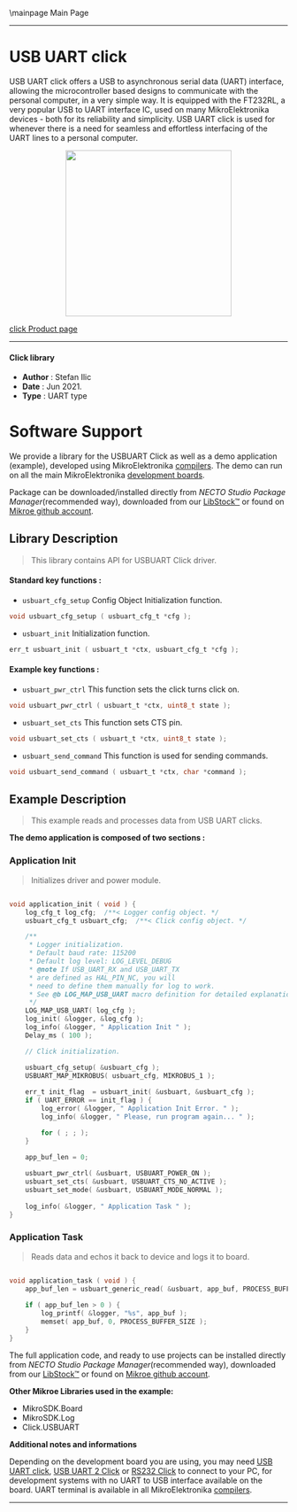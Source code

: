 \mainpage Main Page

---
# USB UART click

USB UART click offers a USB to asynchronous serial data (UART) interface, allowing the microcontroller based designs to communicate with the personal computer, in a very simple way. It is equipped with the FT232RL, a very popular USB to UART interface IC, used on many MikroElektronika devices - both for its reliability and simplicity. USB UART click is used for whenever there is a need for seamless and effortless interfacing of the UART lines to a personal computer.

<p align="center">
  <img src="https://download.mikroe.com/images/click_for_ide/usbuart_click.png" height=300px>
</p>

[click Product page](https://www.mikroe.com/usb-uart-click)

---


#### Click library

- **Author**        : Stefan Ilic
- **Date**          : Jun 2021.
- **Type**          : UART type


# Software Support

We provide a library for the USBUART Click
as well as a demo application (example), developed using MikroElektronika
[compilers](https://www.mikroe.com/necto-studio).
The demo can run on all the main MikroElektronika [development boards](https://www.mikroe.com/development-boards).

Package can be downloaded/installed directly from *NECTO Studio Package Manager*(recommended way), downloaded from our [LibStock&trade;](https://libstock.mikroe.com) or found on [Mikroe github account](https://github.com/MikroElektronika/mikrosdk_click_v2/tree/master/clicks).

## Library Description

> This library contains API for USBUART Click driver.

#### Standard key functions :

- `usbuart_cfg_setup` Config Object Initialization function.
```c
void usbuart_cfg_setup ( usbuart_cfg_t *cfg );
```

- `usbuart_init` Initialization function.
```c
err_t usbuart_init ( usbuart_t *ctx, usbuart_cfg_t *cfg );
```

#### Example key functions :

- `usbuart_pwr_ctrl` This function sets the click turns click on.
```c
void usbuart_pwr_ctrl ( usbuart_t *ctx, uint8_t state );
```

- `usbuart_set_cts` This function sets CTS pin.
```c
void usbuart_set_cts ( usbuart_t *ctx, uint8_t state );
```

- `usbuart_send_command` This function is used for sending commands.
```c
void usbuart_send_command ( usbuart_t *ctx, char *command );
```

## Example Description

> This example reads and processes data from USB UART clicks.

**The demo application is composed of two sections :**

### Application Init

> Initializes driver and power module.

```c

void application_init ( void ) {
    log_cfg_t log_cfg;  /**< Logger config object. */
    usbuart_cfg_t usbuart_cfg;  /**< Click config object. */

    /** 
     * Logger initialization.
     * Default baud rate: 115200
     * Default log level: LOG_LEVEL_DEBUG
     * @note If USB_UART_RX and USB_UART_TX 
     * are defined as HAL_PIN_NC, you will 
     * need to define them manually for log to work. 
     * See @b LOG_MAP_USB_UART macro definition for detailed explanation.
     */
    LOG_MAP_USB_UART( log_cfg );
    log_init( &logger, &log_cfg );
    log_info( &logger, " Application Init " );
    Delay_ms ( 100 );

    // Click initialization.

    usbuart_cfg_setup( &usbuart_cfg );
    USBUART_MAP_MIKROBUS( usbuart_cfg, MIKROBUS_1 );
    
    err_t init_flag  = usbuart_init( &usbuart, &usbuart_cfg );
    if ( UART_ERROR == init_flag ) {
        log_error( &logger, " Application Init Error. " );
        log_info( &logger, " Please, run program again... " );

        for ( ; ; );
    }

    app_buf_len = 0;
    
    usbuart_pwr_ctrl( &usbuart, USBUART_POWER_ON );
    usbuart_set_cts( &usbuart, USBUART_CTS_NO_ACTIVE );
    usbuart_set_mode( &usbuart, USBUART_MODE_NORMAL );
    
    log_info( &logger, " Application Task " );
}

```

### Application Task

> Reads data and echos it back to device and logs it to board.

```c

void application_task ( void ) {
    app_buf_len = usbuart_generic_read( &usbuart, app_buf, PROCESS_BUFFER_SIZE );
    
    if ( app_buf_len > 0 ) {
        log_printf( &logger, "%s", app_buf );
        memset( app_buf, 0, PROCESS_BUFFER_SIZE );
    }
}

```


The full application code, and ready to use projects can be installed directly from *NECTO Studio Package Manager*(recommended way), downloaded from our [LibStock&trade;](https://libstock.mikroe.com) or found on [Mikroe github account](https://github.com/MikroElektronika/mikrosdk_click_v2/tree/master/clicks).

**Other Mikroe Libraries used in the example:**

- MikroSDK.Board
- MikroSDK.Log
- Click.USBUART

**Additional notes and informations**

Depending on the development board you are using, you may need
[USB UART click](https://www.mikroe.com/usb-uart-click),
[USB UART 2 Click](https://www.mikroe.com/usb-uart-2-click) or
[RS232 Click](https://www.mikroe.com/rs232-click) to connect to your PC, for
development systems with no UART to USB interface available on the board. UART
terminal is available in all MikroElektronika
[compilers](https://shop.mikroe.com/compilers).

---
